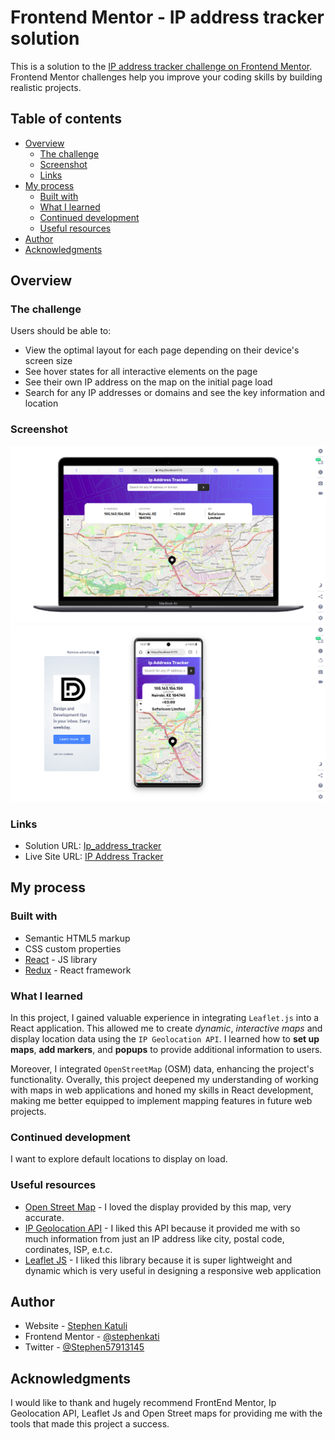# Frontend Mentor - IP address tracker solution

This is a solution to the [IP address tracker challenge on Frontend Mentor](https://www.frontendmentor.io/challenges/ip-address-tracker-I8-0yYAH0). Frontend Mentor challenges help you improve your coding skills by building realistic projects. 

## Table of contents

- [Overview](#overview)
  - [The challenge](#the-challenge)
  - [Screenshot](#screenshot)
  - [Links](#links)
- [My process](#my-process)
  - [Built with](#built-with)
  - [What I learned](#what-i-learned)
  - [Continued development](#continued-development)
  - [Useful resources](#useful-resources)
- [Author](#author)
- [Acknowledgments](#acknowledgments)

## Overview

### The challenge

Users should be able to:

- View the optimal layout for each page depending on their device's screen size
- See hover states for all interactive elements on the page
- See their own IP address on the map on the initial page load
- Search for any IP addresses or domains and see the key information and location

### Screenshot

![Desktop](https://github.com/stephenkati/Ip_address_tracker/blob/readme/public/ip-address-tracker-desktop.png)
![Mobile](https://github.com/stephenkati/Ip_address_tracker/blob/readme/public/ip-address-tracker-mobile.png)

### Links

- Solution URL: [Ip_address_tracker](https://github.com/stephenkati/Ip_address_tracker)
- Live Site URL: [IP Address Tracker](https://addresstracker.netlify.app/)

## My process

### Built with

- Semantic HTML5 markup
- CSS custom properties
- [React](https://reactjs.org/) - JS library
- [Redux](https://redux.js.org/) - React framework


### What I learned

In this project, I gained valuable experience in integrating `Leaflet.js` into a React application. This allowed me to create _dynamic_, _interactive maps_ and display location data using the `IP Geolocation API`.
I learned how to **set up maps**, **add markers**, and **popups** to provide additional information to users.

Moreover, I integrated `OpenStreetMap` (OSM) data, enhancing the project's functionality. Overally, this project deepened my understanding of working with maps in web applications and honed my skills in React development, making me better equipped to implement mapping features in future web projects.

### Continued development

I want to explore default locations to display on load.

### Useful resources

- [Open Street Map](https://www.example.com) - I loved the display provided by this map, very accurate.
- [IP Geolocation API](https://www.example.com) - I liked this API because it provided me with so much information from just an IP address like city, postal code, cordinates, ISP, e.t.c.
- [Leaflet JS](https://leafletjs.com/) - I liked this library because it is super lightweight and dynamic which is very useful in designing a responsive web application

## Author

- Website - [Stephen Katuli](https://stephenkatuli.netlify.app/)
- Frontend Mentor - [@stephenkati](https://www.frontendmentor.io/profile/stephenkati)
- Twitter - [@Stephen57913145](https://www.twitter.com/Stephen57913145)

## Acknowledgments

I would like to thank and hugely recommend FrontEnd Mentor, Ip Geolocation API, Leaflet Js and Open Street maps for providing me with the tools that made this project a success.
